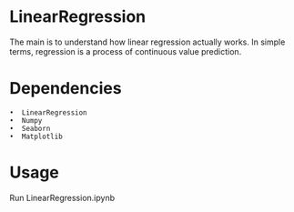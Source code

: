 # LinearRegression
  The main is to understand how linear regression actually works.
  In simple terms, regression is a process of continuous value prediction. 

# Dependencies

    •  LinearRegression
    •  Numpy
    •  Seaborn
    •  Matplotlib
    
# Usage
  Run LinearRegression.ipynb
